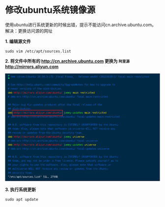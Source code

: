 # 修改ubuntu系统镜像源

使用ubuntu进行系统更新的时候出错，提示不能访问cn.archive.ubuntu.com。  
解决：更换访问源的网址  

**1. 编辑源文件**

```shell
sudo vim /etc/apt/sources.list
```

**2. 将文件中所有的 http://cn.archive.ubuntu.com 更换为 `阿里源` http://mirrors.aliyun.com**

![图片](../_media/Snipaste_2022-08-17_13-00-06.png ':size=80%')  

**3. 执行系统更新**

```shell
sudo apt update
```

